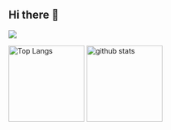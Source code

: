 ## Hi there 👋
![](http://github-profile-summary-cards.vercel.app/api/cards/profile-details?username=yuzukq&theme=synthwave)

<p align="left"> 
  
  <img alt="Top Langs" height="150px" src="https://github-stats-evirunurm.vercel.app/api/stats.js?username=yuzukq" />
  <img alt="github stats" height="150px" src="https://github-stats-evirunurm.vercel.app/api/languages.js?username=yuzukq" />
</p>


<!--
**yuzukq/yuzukq** is a ✨ _special_ ✨ repository because its `README.md` (this file) appears on your GitHub profile.
https://github-stats-evirunurm.vercel.app/api/languages.js?username=yuzukq

<p align="left"> 
  
  <img alt="Top Langs" height="150px" src="https://github-readme-stats.vercel.app/api/top-langs/?username=yuzukq&layout=compact&count_private=true&show_icons=true&theme=tokyonight" />
  <img alt="github stats" height="150px" src="https://github-readme-stats.vercel.app/api?username=yuzukq&count_private=true&show_icons=true&show_icons=true&theme=tokyonight" />
</p>


Here are some ideas to get you started:

- 🔭 I’m currently working on ...
- 🌱 I’m currently learning ...
- 👯 I’m looking to collaborate on ...
- 🤔 I’m looking for help with ...
- 💬 Ask me about ...
- 📫 How to reach me: ...
- 😄 Pronouns: ...
- ⚡ Fun fact: ...
-->

